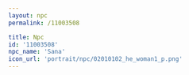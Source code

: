 ```yaml
---
layout: npc
permalink: /11003508

title: Npc
id: '11003508'
npc_name: 'Sana'
icon_url: 'portrait/npc/02010102_he_woman1_p.png'
---
```

